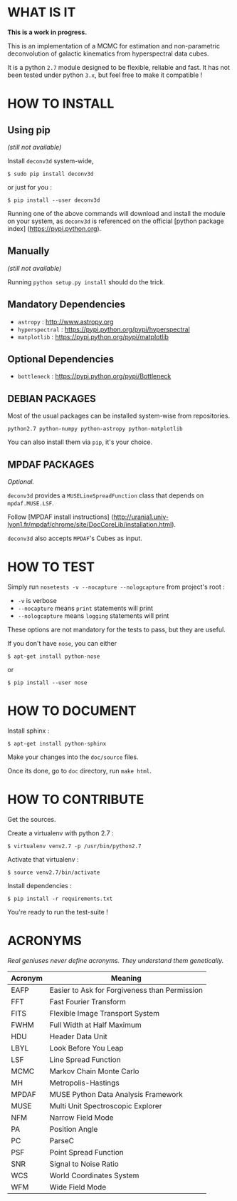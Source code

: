 
WHAT IS IT
==========

**This is a work in progress.**

This is an implementation of a MCMC for estimation and non-parametric
deconvolution of galactic kinematics from hyperspectral data cubes.

It is a python `2.7` module designed to be flexible, reliable and fast.
It has not been tested under python `3.x`, but feel free to make it compatible !


HOW TO INSTALL
==============

Using pip
---------

_(still not available)_

Install `deconv3d` system-wide,

```
$ sudo pip install deconv3d
```

or just for you :

```
$ pip install --user deconv3d
```

Running one of the above commands will download and install the module on
your system, as `deconv3d` is referenced on the official [python package index]
(https://pypi.python.org).



Manually
--------

_(still not available)_

Running `python setup.py install` should do the trick.


Mandatory Dependencies
----------------------

- `astropy` : http://www.astropy.org
- `hyperspectral` : https://pypi.python.org/pypi/hyperspectral
- `matplotlib` : https://pypi.python.org/pypi/matplotlib


Optional Dependencies
---------------------

- `bottleneck` : https://pypi.python.org/pypi/Bottleneck


DEBIAN PACKAGES
---------------

Most of the usual packages can be installed system-wise from repositories.

```
python2.7 python-numpy python-astropy python-matplotlib
```

You can also install them via `pip`, it's your choice.


MPDAF PACKAGES
--------------

_Optional._

`deconv3d` provides a `MUSELineSpreadFunction` class that depends on
`mpdaf.MUSE.LSF`.

Follow [MPDAF install instructions]
(http://urania1.univ-lyon1.fr/mpdaf/chrome/site/DocCoreLib/installation.html).

`deconv3d` also accepts `MPDAF`'s Cubes as input.


HOW TO TEST
===========

Simply run `nosetests -v --nocapture --nologcapture` from project's root :

- `-v` is verbose
- `--nocapture` means `print` statements will print
- `--nologcapture` means `logging` statements will print

These options are not mandatory for the tests to pass, but they are useful.

If you don't have `nose`, you can either

    $ apt-get install python-nose

or

    $ pip install --user nose


HOW TO DOCUMENT
===============

Install sphinx :

    $ apt-get install python-sphinx

Make your changes into the `doc/source` files.

Once its done, go to `doc` directory, run `make html`.


HOW TO CONTRIBUTE
=================

Get the sources.

Create a virtualenv with python 2.7 :

    $ virtualenv venv2.7 -p /usr/bin/python2.7

Activate that virtualenv :

    $ source venv2.7/bin/activate

Install dependencies :

    $ pip install -r requirements.txt

You're ready to run the test-suite !


ACRONYMS
========

_Real geniuses never define acronyms. They understand them genetically._

 Acronym | Meaning
---------|----------------------------------------------------------------------
EAFP     | Easier to Ask for Forgiveness than Permission
FFT      | Fast Fourier Transform
FITS     | Flexible Image Transport System
FWHM     | Full Width at Half Maximum
HDU      | Header Data Unit
LBYL     | Look Before You Leap
LSF      | Line Spread Function
MCMC     | Markov Chain Monte Carlo
MH       | Metropolis-Hastings
MPDAF    | MUSE Python Data Analysis Framework
MUSE     | Multi Unit Spectroscopic Explorer
NFM      | Narrow Field Mode
PA       | Position Angle
PC       | ParseC
PSF      | Point Spread Function
SNR      | Signal to Noise Ratio
WCS      | World Coordinates System
WFM      | Wide Field Mode
